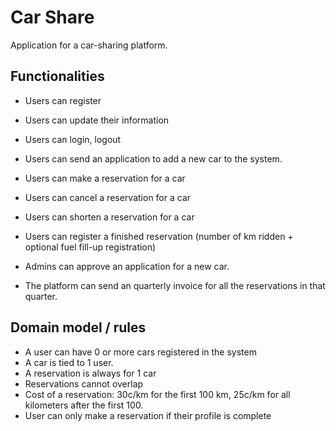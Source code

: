 # Car Share

Application for a car-sharing platform.

## Functionalities

* Users can register 
* Users can update their information
* Users can login, logout
* Users can send an application to add a new car to the system.
* Users can make a reservation for a car
* Users can cancel a reservation for a car
* Users can shorten a reservation for a car
* Users can register a finished reservation (number of km ridden + optional fuel fill-up registration)

* Admins can approve an application for a new car.

* The platform can send an quarterly invoice for all the reservations in that quarter.

## Domain model / rules

* A user can have 0 or more cars registered in the system
* A car is tied to 1 user.
* A reservation is always for 1 car
* Reservations cannot overlap
* Cost of a reservation: 30c/km for the first 100 km, 25c/km for all kilometers after the first 100.
* User can only make a reservation if their profile is complete
